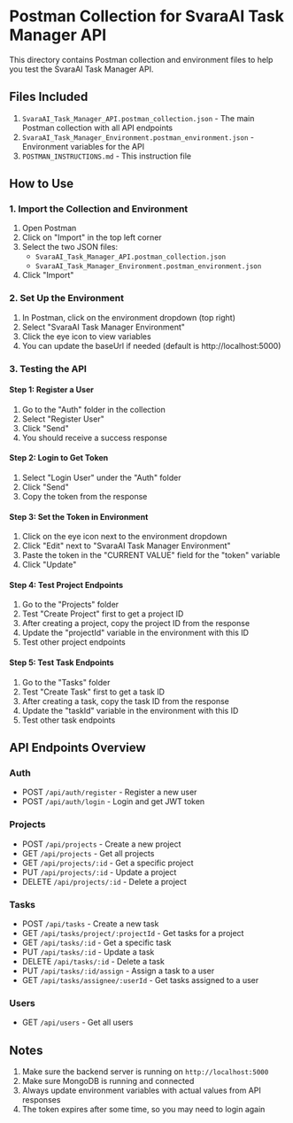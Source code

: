 # Postman Collection for SvaraAI Task Manager API

This directory contains Postman collection and environment files to help you test the SvaraAI Task Manager API.

## Files Included

1. `SvaraAI_Task_Manager_API.postman_collection.json` - The main Postman collection with all API endpoints
2. `SvaraAI_Task_Manager_Environment.postman_environment.json` - Environment variables for the API
3. `POSTMAN_INSTRUCTIONS.md` - This instruction file

## How to Use

### 1. Import the Collection and Environment

1. Open Postman
2. Click on "Import" in the top left corner
3. Select the two JSON files:
   - `SvaraAI_Task_Manager_API.postman_collection.json`
   - `SvaraAI_Task_Manager_Environment.postman_environment.json`
4. Click "Import"

### 2. Set Up the Environment

1. In Postman, click on the environment dropdown (top right)
2. Select "SvaraAI Task Manager Environment"
3. Click the eye icon to view variables
4. You can update the baseUrl if needed (default is http://localhost:5000)

### 3. Testing the API

#### Step 1: Register a User
1. Go to the "Auth" folder in the collection
2. Select "Register User"
3. Click "Send"
4. You should receive a success response

#### Step 2: Login to Get Token
1. Select "Login User" under the "Auth" folder
2. Click "Send"
3. Copy the token from the response

#### Step 3: Set the Token in Environment
1. Click on the eye icon next to the environment dropdown
2. Click "Edit" next to "SvaraAI Task Manager Environment"
3. Paste the token in the "CURRENT VALUE" field for the "token" variable
4. Click "Update"

#### Step 4: Test Project Endpoints
1. Go to the "Projects" folder
2. Test "Create Project" first to get a project ID
3. After creating a project, copy the project ID from the response
4. Update the "projectId" variable in the environment with this ID
5. Test other project endpoints

#### Step 5: Test Task Endpoints
1. Go to the "Tasks" folder
2. Test "Create Task" first to get a task ID
3. After creating a task, copy the task ID from the response
4. Update the "taskId" variable in the environment with this ID
5. Test other task endpoints

## API Endpoints Overview

### Auth
- POST `/api/auth/register` - Register a new user
- POST `/api/auth/login` - Login and get JWT token

### Projects
- POST `/api/projects` - Create a new project
- GET `/api/projects` - Get all projects
- GET `/api/projects/:id` - Get a specific project
- PUT `/api/projects/:id` - Update a project
- DELETE `/api/projects/:id` - Delete a project

### Tasks
- POST `/api/tasks` - Create a new task
- GET `/api/tasks/project/:projectId` - Get tasks for a project
- GET `/api/tasks/:id` - Get a specific task
- PUT `/api/tasks/:id` - Update a task
- DELETE `/api/tasks/:id` - Delete a task
- PUT `/api/tasks/:id/assign` - Assign a task to a user
- GET `/api/tasks/assignee/:userId` - Get tasks assigned to a user

### Users
- GET `/api/users` - Get all users

## Notes

1. Make sure the backend server is running on `http://localhost:5000`
2. Make sure MongoDB is running and connected
3. Always update environment variables with actual values from API responses
4. The token expires after some time, so you may need to login again